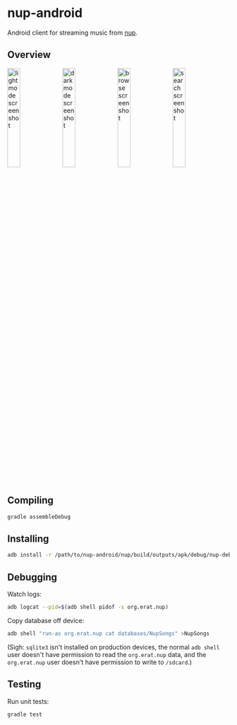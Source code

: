 # nup-android

Android client for streaming music from [nup].

[nup]: http://github.com/derat/nup

## Overview

<p float="left">
  <img src="https://user-images.githubusercontent.com/40385/142279227-ec2f79b4-829b-4bbe-99ef-c2f72fdc5670.jpg"
       width="24%" alt="light mode screenshot">
  <img src="https://user-images.githubusercontent.com/40385/142279268-0f2cb56e-9897-48e0-a4ab-5f385509bc0b.jpg"
       width="24%" alt="dark mode screenshot">
  <img src="https://user-images.githubusercontent.com/40385/142279250-ceeeb873-7c4b-4a4b-8c6a-57b48c0008a3.jpg"
       width="24%" alt="browse screenshot">
  <img src="https://user-images.githubusercontent.com/40385/142279281-be37d66d-ef63-4b33-911f-58d032dbc05a.jpg"
       width="24%" alt="search screenshot">
</p>

## Compiling

```sh
gradle assembleDebug
```

## Installing

```sh
adb install -r /path/to/nup-android/nup/build/outputs/apk/debug/nup-debug.apk
```

## Debugging

Watch logs:

```sh
adb logcat --pid=$(adb shell pidof -s org.erat.nup)
```

Copy database off device:

```sh
adb shell "run-as org.erat.nup cat databases/NupSongs" >NupSongs
```

(Sigh: `sqlite3` isn't installed on production devices, the normal `adb shell`
user doesn't have permission to read the `org.erat.nup` data, and the
`org.erat.nup` user doesn't have permission to write to `/sdcard`.)

## Testing

Run unit tests:

```sh
gradle test
```

